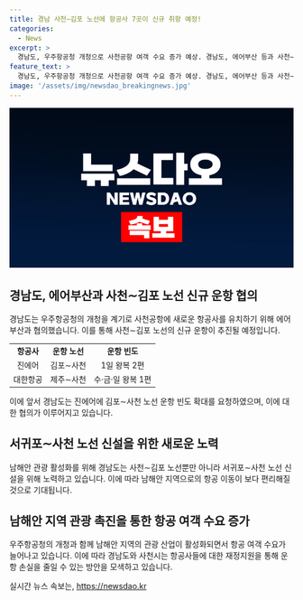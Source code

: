 ```yaml
---
title: 경남 사천∼김포 노선에 항공사 7곳이 신규 취항 예정!
categories:
  - News
excerpt: >
  경남도, 우주항공청 개청으로 사천공항 여객 수요 증가 예상. 경남도, 에어부산 등과 사천∼김포 노선 신규 운항 협의. 남해안 관광 활성화 방안으로 항공사 유치에 적극 나서며, 저비용항공사 7곳에 노선 개설 요청. 사천∼김포 노선 여객 수요 증가 추세에 따라 재정지원으로 운항 손실 감소 기대. 현재 진에어, 대한항공이 김포∼사천, 제주∼사천 노선 운항 중.
feature_text: >
  경남도, 우주항공청 개청으로 사천공항 여객 수요 증가 예상. 경남도, 에어부산 등과 사천∼김포 노선 신규 운항 협의. 남해안 관광 활성화 방안으로 항공사 유치에 적극 나서며, 저비용항공사 7곳에 노선 개설 요청. 사천∼김포 노선 여객 수요 증가 추세에 따라 재정지원으로 운항 손실 감소 기대. 현재 진에어, 대한항공이 김포∼사천, 제주∼사천 노선 운항 중.
image: '/assets/img/newsdao_breakingnews.jpg'
---
```


<p><img src="/assets/img/newsdao_breakingnews.jpg" alt="bookingtag 속보" /></p>

<h2 data-ke-size="size26">경남도, 에어부산과 사천∼김포 노선 신규 운항 협의</h2>

<p data-ke-size="size16">경남도는 우주항공청의 개청을 계기로 사천공항에 새로운 항공사를 유치하기 위해 에어부산과 협의했습니다. 이를 통해 사천∼김포 노선의 신규 운항이 추진될 예정입니다.</p>

<table>
  <tr>
    <td style="text-align: center; height: 17px;"><b>항공사</b></td>
    <td style="text-align: center; height: 17px;"><b>운항 노선</b></td>
    <td style="text-align: center; height: 17px;"><b>운항 빈도</b></td>
  </tr>
  <tr>
    <td style="text-align: center; height: 17px;">진에어</td>
    <td style="text-align: center; height: 17px;">김포∼사천</td>
    <td style="text-align: center; height: 17px;">1일 왕복 2편</td>
  </tr>
  <tr>
    <td style="text-align: center; height: 17px;">대한항공</td>
    <td style="text-align: center; height: 17px;">제주∼사천</td>
    <td style="text-align: center; height: 17px;">수·금·일 왕복 1편</td>
  </tr>
</table>

<p data-ke-size="size16">이에 앞서 경남도는 진에어에 김포∼사천 노선 운항 빈도 확대를 요청하였으며, 이에 대한 협의가 이루어지고 있습니다.</p>

<h2 data-ke-size="size26">서귀포∼사천 노선 신설을 위한 새로운 노력</h2>

<p data-ke-size="size16">남해안 관광 활성화를 위해 경남도는 사천∼김포 노선뿐만 아니라 서귀포∼사천 노선 신설을 위해 노력하고 있습니다. 이에 따라 남해안 지역으로의 항공 이동이 보다 편리해질 것으로 기대됩니다.</p>

<h2 data-ke-size="size26">남해안 지역 관광 촉진을 통한 항공 여객 수요 증가</h2>

<p data-ke-size="size16">우주항공청의 개청과 함께 남해안 지역의 관광 산업이 활성화되면서 항공 여객 수요가 늘어나고 있습니다. 이에 따라 경남도와 사천시는 항공사들에 대한 재정지원을 통해 운항 손실을 줄일 수 있는 방안을 모색하고 있습니다.</p>
실시간 뉴스 속보는, <a href="https://newsdao.kr" rel="dofollow">https://newsdao.kr</a>


